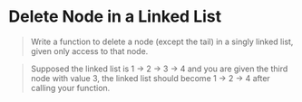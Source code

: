 Delete Node in a Linked List
============================

>Write a function to delete a node (except the tail) in a singly linked list, 
>given only access to that node.

>Supposed the linked list is 1 -> 2 -> 3 -> 4 and you are given the third node 
>with value 3, the linked list should become 1 -> 2 -> 4 after calling your function.

